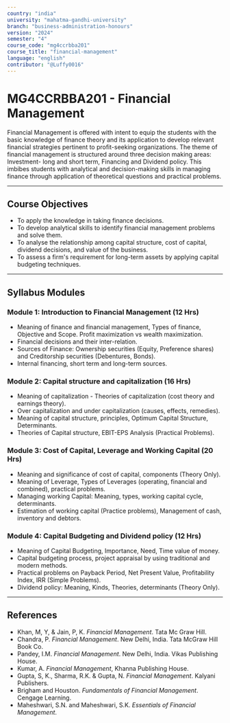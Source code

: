 ```yaml
---
country: "india"
university: "mahatma-gandhi-university"
branch: "business-administration-honours"
version: "2024"
semester: "4"
course_code: "mg4ccrbba201"
course_title: "financial-management"
language: "english"
contributor: "@Luffy0016"
---
```

# MG4CCRBBA201 - Financial Management

Financial Management is offered with intent to equip the students with the basic knowledge of finance theory and its application to develop relevant financial strategies pertinent to profit-seeking organizations. The theme of financial management is structured around three decision making areas: Investment- long and short term, Financing and Dividend policy. This imbibes students with analytical and decision-making skills in managing finance through application of theoretical questions and practical problems.

---
## Course Objectives
* To apply the knowledge in taking finance decisions.
* To develop analytical skills to identify financial management problems and solve them.
* To analyse the relationship among capital structure, cost of capital, dividend decisions, and value of the business.
* To assess a firm's requirement for long-term assets by applying capital budgeting techniques.

---
## Syllabus Modules

### Module 1: Introduction to Financial Management (12 Hrs)
* Meaning of finance and financial management, Types of finance, Objective and Scope. Profit maximization vs wealth maximization.
* Financial decisions and their inter-relation.
* Sources of Finance: Ownership securities (Equity, Preference shares) and Creditorship securities (Debentures, Bonds).
* Internal financing, short term and long-term sources.

### Module 2: Capital structure and capitalization (16 Hrs)
* Meaning of capitalization - Theories of capitalization (cost theory and earnings theory).
* Over capitalization and under capitalization (causes, effects, remedies).
* Meaning of capital structure, principles, Optimum Capital Structure, Determinants.
* Theories of Capital structure, EBIT-EPS Analysis (Practical Problems).

### Module 3: Cost of Capital, Leverage and Working Capital (20 Hrs)
* Meaning and significance of cost of capital, components (Theory Only).
* Meaning of Leverage, Types of Leverages (operating, financial and combined), practical problems.
* Managing working Capital: Meaning, types, working capital cycle, determinants.
* Estimation of working capital (Practice problems), Management of cash, inventory and debtors.

### Module 4: Capital Budgeting and Dividend policy (12 Hrs)
* Meaning of Capital Budgeting, Importance, Need, Time value of money.
* Capital budgeting process, project appraisal by using traditional and modern methods.
* Practical problems on Payback Period, Net Present Value, Profitability Index, IRR (Simple Problems).
* Dividend policy: Meaning, Kinds, Theories, determinants (Theory Only).

---
## References
* Khan, M, Y, & Jain, P, K. *Financial Management*. Tata Mc Graw Hill.
* Chandra, P. *Financial Management*. New Delhi, India. Tata McGraw Hill Book Co.
* Pandey, I.M. *Financial Management*. New Delhi, India. Vikas Publishing House.
* Kumar, A. *Financial Management*, Khanna Publishing House.
* Gupta, S, K., Sharma, R.K. & Gupta, N. *Financial Management*. Kalyani Publishers.
* Brigham and Houston. *Fundamentals of Financial Management*. Cengage Learning.
* Maheshwari, S.N. and Maheshwari, S.K. *Essentials of Financial Management*.